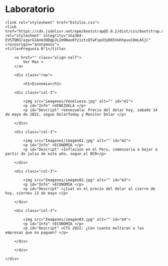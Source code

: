 # Laboratorio
<!DOCTYPE html>
<html lang="en">
<head>
    <meta charset="UTF-8">
    <meta http-equiv="X-UA-Compatible" content="IE=edge">
    <meta name="viewport" content="width=device-width, initial-scale=1.0">

    <link rel="stylesheet" href="Estilos.css">
    <link href="https://cdn.jsdelivr.net/npm/bootstrap@5.0.2/dist/css/bootstrap.min.css" rel="stylesheet" integrity="sha384-EVSTQN3/azprG1Anm3QDgpJLIm9Nao0Yz1ztcQTwFspd3yD65VohhpuuCOmLASjC" crossorigin="anonymous">
    <title>Pregunta N°1</title>
</head>
<body>
    <div class="container">

        <a href="" class="align-self">
            Ver Mas >
        </a>

        <div class="row">

            <h1>Economia</h1>

        <div class="col-3">

            <img src="imagenes/Venelueza.jpg" alt="" id="m1">
            <p id="Info" >VENEZUELA </p> 
            <p id="Descript" >Venezuela: Precio del dolar hoy, sabado 14 de mayo de 2022, segun DolarToday y Monitor Dolar </p>

        </div>

        <div class="col-3">

            <img src="Imagenes/imagen01.jpg" alt="" id="m2"> 
            <p id="Info" >ECONOMIA </p> 
            <p id="Descript" >Inflacion en el Peru, comenzaria a bajar a partir de julio de este año, segun el BCR</p>

        </div>

        <div class="col-3">

            <img src="Imagenes/imagen02.jpg" alt="" id="m3">
            <p id="Info" >ECONOMIA </p> 
            <p id="Descript" >¿Cual es el precio del dolar al cierre de hoy, viernes 13 de mayo </p>

        </div>

        <div class="col-3">

            <img src="Imagenes/imagen03.jpg" alt="" id="m4">
            <p id="Info" >ECONOMIA </p> 
            <p id="Descript" >CTS 2022: ¿Con cuanto multaran a las empresas que no paguen? </p>

        </div>

        </div>

    </div>
</body>
</html>
